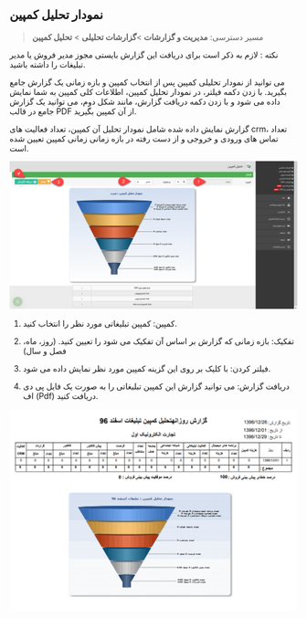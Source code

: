 ﻿## نمودار تحلیل کمپین

> مسیر دسترسی:  **مدیریت و گزارشات** >**گزارشات تحلیلی** > **تحلیل کمپین** 

نکته : لازم به ذکر است برای دریافت این گزارش بایستی مجوز مدیر فروش یا مدیر تبلیغات را داشته باشید.


می توانید از نمودار تحلیلی کمپین پس از انتخاب کمپین و بازه زمانی یک گزارش جامع بگیرید. با زدن دکمه فیلتر، در نمودار تحلیل کمپین، اطلاعات کلی کمپین به شما نمایش داده می شود و با زدن دکمه دریافت گزارش، مانند شکل دوم، می توانید یک گزارش جامع در قالب PDF از آن کمپین بگیرید.

گزارش نمایش داده شده شامل نمودار تحلیل آن کمپین، تعداد فعالیت های crm، تعداد تماس های ورودی و خروجی و از دست رفته در بازه زمانی زمانی کمپین تعیین شده است.

![](Campain1.png)

1. کمپین: کمپین تبلیغاتی مورد نظر را انتخاب کنید.

2. تفکیک: بازه زمانی که گزارش بر اساس آن تفکیک می شود را تعیین کنید. (روز، ماه، فصل و سال)

3. فیلتر کردن:  با کلیک بر روی این گزینه کمپین مورد نظر نمایش داده می شود.

4. دریافت گزارش: می توانید گزارش این کمپین تبلیغاتی را به صورت یک فایل پی دی اف (Pdf) دریافت کنید.

![](Campain2.png)
